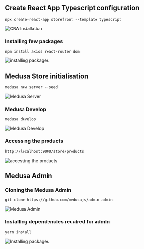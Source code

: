 ## Create React App Typescript configuration

```
npx create-react-app storefront --template typescript
```

![CRA Installation](https://user-images.githubusercontent.com/37651620/162574946-94a5a447-1103-4d17-adb9-27e9c87be41e.png)

### Installing few packages

```
npm install axios react-router-dom
```

![installing packages](https://user-images.githubusercontent.com/37651620/162577546-d0e8e612-3cef-4068-8643-eeed5ca78fea.png)

## Medusa Store initialisation

```
medusa new server --seed
```

![Medusa Server](https://user-images.githubusercontent.com/37651620/162575613-9aedb5db-2209-4e54-97f5-96b9533692ff.png)

### Medusa Develop

```
medusa develop
```

![Medusa Develop](https://user-images.githubusercontent.com/37651620/162577000-e8e1f879-9336-42f4-90ff-b808cc3154c6.png)

### Accessing the products

```
http://localhost:9000/store/products
```

![accessing the products](https://user-images.githubusercontent.com/37651620/162577340-9ec42328-1086-49f7-9e3e-d6320594796d.png)

## Medusa Admin

### Cloning the Medusa Admin

```
git clone https://github.com/medusajs/admin admin
```

![Medusa Admin](https://user-images.githubusercontent.com/37651620/162576125-ab24f26e-058d-4a36-8c1d-297b139a9875.png)

### Installing dependencies required for admin

```
yarn install
```

![Installing packages](https://user-images.githubusercontent.com/37651620/162576701-1559d001-8647-4eb8-bbe9-fd9029740212.png)
